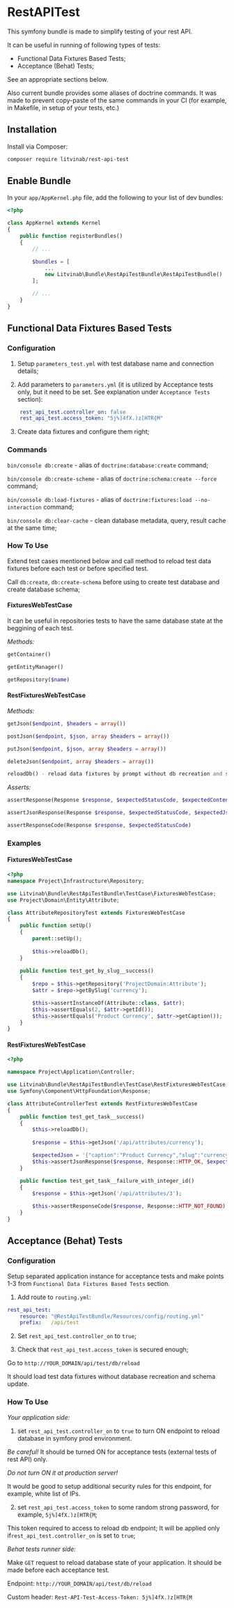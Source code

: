 # RestAPITest

This symfony bundle is made to simplify testing of your rest API.

It can be useful in running of following types of tests:
- Functional Data Fixtures Based Tests;
- Acceptance (Behat) Tests;

See an appropriate sections below.

Also current bundle provides some aliases of doctrine commands. It was made to prevent copy-paste of the same commands in your CI (for example, in Makefile, in setup of your tests, etc.)

## Installation

Install via Composer:
```bash
composer require litvinab/rest-api-test
```

## Enable Bundle
In your `app/AppKernel.php` file, add the following to your list of dev bundles:
```php
<?php

class AppKernel extends Kernel
{
    public function registerBundles()
    {
        // ...

        $bundles = [
            ...
            new Litvinab\Bundle\RestApiTestBundle\RestApiTestBundle()
        ];

        // ...
    }
}

```

## Functional Data Fixtures Based Tests

### Configuration

1. Setup `parameters_test.yml` with test database name and connection details;

2. Add parameters to `parameters.yml` (it is utilized by Acceptance tests only, but it need to be set. See explanation under `Acceptance Tests` section):
```yml
    rest_api_test.controller_on: false
    rest_api_test.access_token: "5j%]4fX.)z[HTR{M"
```
  
3. Create data fixtures and configure them right;



### Commands

`bin/console db:create` - alias of `doctrine:database:create` command;

`bin/console db:create-scheme` - alias of `doctrine:schema:create --force` command;

`bin/console db:load-fixtures` - alias of `doctrine:fixtures:load --no-interaction` command;

`bin/console db:clear-cache` - clean database metadata, query, result cache at the same time;


### How To Use

Extend test cases mentioned below and call method to reload test data fixtures before each test or before specified test.

Call `db:create`, `db:create-schema` before using to create test database and create database schema;


#### FixturesWebTestCase

It can be useful in repositories tests to have the same database state at the beggining of each test.

*Methods:*
```php
getContainer() 

getEntityManager()  

getRepository($name) 

```

#### RestFixturesWebTestCase

*Methods:*
```php
getJson($endpoint, $headers = array())

postJson($endpoint, $json, array $headers = array())

putJson($endpoint, $json, array $headers = array())

deleteJson($endpoint, array $headers = array())

reloadDb() - reload data fixtures by prompt without db recreation and schema update
```

*Asserts:*
```php
assertResponse(Response $response, $expectedStatusCode, $expectedContent)

assertJsonResponse(Response $response, $expectedStatusCode, $expectedJson)

assertResponseCode(Response $response, $expectedStatusCode)
```

### Examples

#### FixturesWebTestCase

```php
<?php
namespace Project\Infrastructure\Repository;

use Litvinab\Bundle\RestApiTestBundle\TestCase\FixturesWebTestCase;
use Project\Domain\Entity\Attribute;

class AttributeRepositoryTest extends FixturesWebTestCase
{
    public function setUp()
    {
        parent::setUp();
        
        $this->reloadDb();
    }
    
    public function test_get_by_slug__success()
    {
        $repo = $this->getRepository('ProjectDomain:Attribute');
        $attr = $repo->getBySlug('currency');

        $this->assertInstanceOf(Attribute::class, $attr);
        $this->assertEquals(2, $attr->getId());
        $this->assertEquals('Product Currency', $attr->getCaption());
    }
}
```

#### RestFixturesWebTestCase

```php
<?php

namespace Project\Application\Controller;

use Litvinab\Bundle\RestApiTestBundle\TestCase\RestFixturesWebTestCase;
use Symfony\Component\HttpFoundation\Response;

class AttributeControllerTest extends RestFixturesWebTestCase
{
    public function test_get_task__success()
    {
        $this->reloadDb();
        
        $response = $this->getJson('/api/attributes/currency');

        $expectedJson = '{"caption":"Product Currency","slug":"currency"}';
        $this->assertJsonResponse($response, Response::HTTP_OK, $expectedJson);
    }

    public function test_get_task__failure_with_integer_id()
    {
        $response = $this->getJson('/api/attributes/3');

        $this->assertResponseCode($response, Response::HTTP_NOT_FOUND);
    }
}    
```

## Acceptance (Behat) Tests

### Configuration

Setup separated application instance for acceptance tests and make points 1-3 from `Functional Data Fixtures Based Tests` section.

1. Add route to `routing.yml`:

```yml
rest_api_test:
    resource: "@RestApiTestBundle/Resources/config/routing.yml"
    prefix:   /api/test
```

2. Set `rest_api_test.controller_on` to `true`;

3. Check that `rest_api_test.access_token` is secured enough;

Go to `http://YOUR_DOMAIN/api/test/db/reload`

It should load test data fixtures without database recreation and schema update.


### How To Use

*Your application side:*

1. set `rest_api_test.controller_on` to `true` to turn ON endpoint to reload database in symfony prod environment.
 
 *Be careful!* It should be turned ON for acceptance tests (external tests of rest API) only.

 *Do not turn ON it at production server!*
 
 It would be good to setup additional security rules for this endpoint, for example, white list of IPs.

2. set `rest_api_test.access_token` to some random strong password, for example, `5j%]4fX.)z[HTR{M`;

This token required to access to reload db endpoint; It will be applied only if`rest_api_test.controller_on` is set to `true`;


*Behat tests runner side:*

Make `GET` request to reload database state of your application. It should be made before each acceptance test.

Endpoint: `http://YOUR_DOMAIN/api/test/db/reload`

Custom header: `Rest-API-Test-Access-Token: 5j%]4fX.)z[HTR{M`